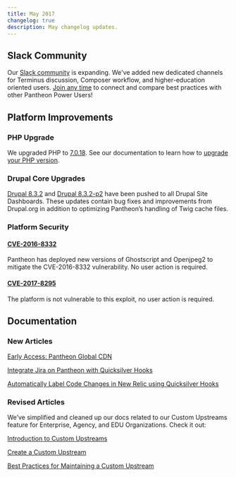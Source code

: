 ```yaml
---
title: May 2017
changelog: true
description: May changelog updates.
---
```

## Slack Community
Our [Slack community](/pantheon-community/) is expanding. We've added new dedicated channels for Terminus discussion, Composer workflow, and higher-education oriented users. [Join any time](https://slackin.pantheon.io/) to connect and compare best practices with other Pantheon Power Users!

## Platform Improvements

### PHP Upgrade
We upgraded PHP to [7.0.18](http://php.net/archive/2017.php#id2017-04-13-1). See our documentation to learn how to [upgrade your PHP version](/php-versions/).

### Drupal Core Upgrades
[Drupal 8.3.2](https://www.drupal.org/project/drupal/releases/8.3.2) and [Drupal 8.3.2-p2](https://github.com/pantheon-systems/drops-8/issues/185) have been pushed to all Drupal Site Dashboards. These updates contain bug fixes and improvements from Drupal.org in addition to optimizing Pantheon’s handling of Twig cache files.


### Platform Security

#### [CVE-2016-8332](https://nvd.nist.gov/vuln/detail/CVE-2016-8332)
Pantheon has deployed new versions of Ghostscript and Openjpeg2 to mitigate the CVE-2016-8332 vulnerability. No user action is required.

#### [CVE-2017-8295](http://www.cve.mitre.org/cgi-bin/cvename.cgi?name=2017-8295)
The platform is not vulnerable to this exploit, no user action is required.


## Documentation

### New Articles

[Early Access: Pantheon Global CDN](/global-cdn/)

[Integrate Jira on Pantheon with Quicksilver Hooks](/guides/jira/)

[Automatically Label Code Changes in New Relic using Quicksilver Hooks](/guides/new-relic-deploys/)

### Revised Articles
We’ve simplified and cleaned up our docs related to our Custom Upstreams feature for Enterprise, Agency, and EDU Organizations. Check it out:

[Introduction to Custom Upstreams](/custom-upstream/)

[Create a Custom Upstream](/create-custom-upstream/)

[Best Practices for Maintaining a Custom Upstream](/maintain-custom-upstream/)
